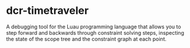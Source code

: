 # dcr-timetraveler

A debugging tool for the Luau programming language that allows you to step forward and backwards through constraint solving steps, inspecting the state of the scope tree and the constraint graph at each point.
